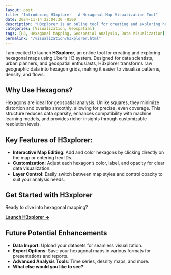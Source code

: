 ```yaml
---
layout: post
title: "Introducing H3xplorer - A Hexagonal Map Visualization Tool"
date: 2024-11-14 22:04:30 -0500
description: "H3xplorer is an online tool for creating and exploring hexagonal maps using Uber's H3 system, designed for geospatial analysis and visualization."
categories: [Visualization, Geospatial]
tags: [H3, Hexagonal Mapping, Geospatial Analysis, Data Visualization]
permalink: "/visualization/h3xplorer.html"
---
```


I am excited to launch **H3xplorer**, an online tool for creating and exploring hexagonal maps using Uber’s H3 system. Designed for data scientists, urban planners, and geospatial enthusiasts, H3xplorer transforms raw geographic data into hexagon grids, making it easier to visualize patterns, density, and flows.

## Why Use Hexagons?

Hexagons are ideal for geospatial analysis. Unlike squares, they minimize distortion and overlap smoothly, allowing for precise, even coverage. This structure reduces data sparsity, enhances compatibility with machine learning models, and provides richer insights through customizable resolution levels.

## Key Features of H3xplorer:

- **Interactive Map Editing**: Add and color hexagons by clicking directly on the map or entering hex IDs.
- **Customization**: Adjust each hexagon’s color, label, and opacity for clear data visualization.
- **Layer Control**: Easily switch between map styles and control opacity to suit your analysis needs.

## Get Started with H3xplorer

Ready to dive into hexagonal mapping?

**[Launch H3xplorer →](https://faraji.info/h3xplorer/)**

## Future Potential Enhancements

- **Data Import**: Upload your datasets for seamless visualization.
- **Export Options**: Save your hexagonal maps in various formats for presentations and reports.
- **Advanced Analysis Tools**: Time series, desnity maps, and more.
- **What else would you like to see?**

